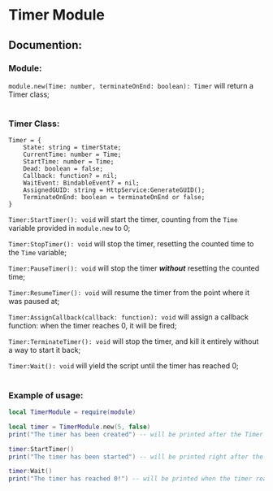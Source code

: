 # Timer Module

## Documention:

### Module:

`module.new(Time: number, terminateOnEnd: boolean): Timer` will return a Timer class;
#
### Timer Class:
```
Timer = {
    State: string = timerState;
    CurrentTime: number = Time;
    StartTime: number = Time;
    Dead: boolean = false;
    Callback: function? = nil;
    WaitEvent: BindableEvent? = nil;
    AssignedGUID: string = HttpService:GenerateGUID();
    TerminateOnEnd: boolean = terminateOnEnd or false;
}
```


`Timer:StartTimer(): void` will start the timer, counting from the `Time` variable provided in `module.new` to 0;

`Timer:StopTimer(): void` will stop the timer, resetting the counted time to the `Time` variable;

`Timer:PauseTimer(): void` will stop the timer ***without*** resetting the counted time;

`Timer:ResumeTimer(): void` will resume the timer from the point where it was paused at;

`Timer:AssignCallback(callback: function): void` will assign a callback function:  when the timer reaches 0, it will be fired;

`Timer:TerminateTimer(): void` will stop the timer, and kill it entirely without a way to start it back;

`Timer:Wait(): void` will yield the script until the timer has reached 0;

#

### Example of usage:

```lua
local TimerModule = require(module)

local timer = TimerModule.new(5, false)
print("The timer has been created") -- will be printed after the Timer class is created

timer:StartTimer()
print("The timer has been started") -- will be printed right after the timer starts

timer:Wait()
print("The timer has reached 0!") -- will be printed when the timer reaches 0
```
